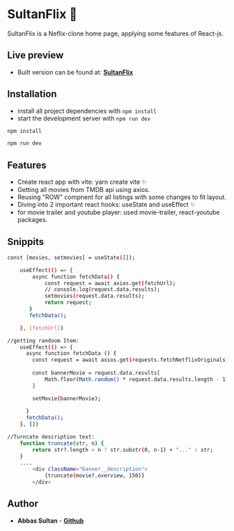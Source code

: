 # SultanFlix 📖



SultanFlix is a Neflix-clone home page, applying some features of React-js.

## Live preview
* Built version can be found at:  [**SultanFlix**](https://sultanflix.pages.dev)

## Installation
* install all project dependencies with `npm install`
* start the development server with `npm run dev`


```bash
npm install
```
```bash
npm run dev
```
## Features

- Create react app with vite: yarn create vite ✨
- Getting all movies from TMDB api using axios.
- Reusing "ROW" compnent for all listings with some changes to fit layout.
- Diving into 2 important react hooks: useState and useEffect ✨
- for movie trailer and youtube player: used movie-trailer, react-youtube packages.

## Snippits

```bash
const [movies, setmovies] = useState([]);
```

```bash
    useEffect(() => {
        async function fetchData() {
            const request = await axios.get(fetchUrl);
            // console.log(request.data.results);
            setmovies(request.data.results);
            return request;
       }
       fetchData();

    }, [fetchUrl])
```

```bash
//getting randoom Item:
    useEffect(() => {
      async function fetchData () {
        const request = await axios.get(requests.fetchNetflixOriginals);
        
        const bannerMovie = request.data.results[
            Math.floor(Math.random() * request.data.results.length - 1)
        ]

        setMovie(bannerMovie);
      
      }
      fetchData();
    }, [])
```
```bash
//Turncate description text:
    function truncate(str, n) {
        return str?.length > n ? str.substr(0, n-1) + "..." : str;
    }
    ....
        <div className="banner__description">
            {truncate(movie?.overview, 150)}
        </div>
```



## Author

- **Abbas Sultan** - [**Github**](https://github.com/cssedge)

```